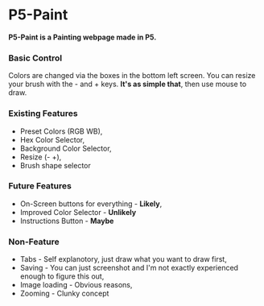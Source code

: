 # P5-Paint
**P5-Paint is a Painting webpage made in P5.**

### Basic Control
Colors are changed via the boxes in the bottom left screen. You can resize your brush with the - and + keys. **It's as simple that**, then use mouse to draw.

### Existing Features
- Preset Colors (RGB WB),
- Hex Color Selector,
- Background Color Selector,
- Resize (- +),
- Brush shape selector

### Future Features
- On-Screen buttons for everything - **Likely**,
- Improved Color Selector - **Unlikely**
- Instructions Button - **Maybe**

### Non-Feature
- Tabs - Self explanotory, just draw what you want to draw first,
- Saving - You can just screenshot and I'm not exactly experienced enough to figure this out,
- Image loading - Obvious reasons,
- Zooming - Clunky concept
